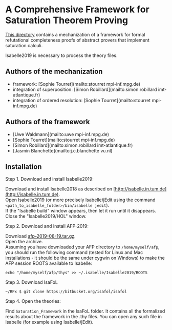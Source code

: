 # A Comprehensive Framework for Saturation Theorem Proving #

[This directory](https://bitbucket.org/isafol/isafol/src/master/Saturation_Framework/) contains a mechanization of a framework for formal refutational completeness proofs of abstract provers that implement saturation calculi.

Isabelle2019 is necessary to process the theory files.

## Authors of the mechanization ##

* framework: [Sophie Tourret](mailto:stourret mpi-inf.mpg.de)
* integration of superposition: [Simon Robillard](mailto:simon.robillard imt-atlantique.fr)
* integration of ordered resolution: [Sophie Tourret](mailto:stourret mpi-inf.mpg.de)

## Authors of the framework ##

* [Uwe Waldmann](mailto:uwe mpi-inf.mpg.de)
* [Sophie Tourret](mailto:stourret mpi-inf.mpg.de)
* [Simon Robillard](mailto:simon.robillard imt-atlantique.fr)
* [Jasmin Blanchette](mailto:j.c.blanchette vu.nl)

## Installation ##

Step 1. Download and install Isabelle2019:

Download and install Isabelle2018 as described on [http://isabelle.in.tum.de](http://isabelle.in.tum.de).  
Open Isabelle2019 (or more precisely Isabelle/jEdit using the command `<path_to_isabelle_folder>/bin/isabelle jedit`).  
If the "Isabelle build" window appears, then let it run until it disappears.  
Close the "Isabelle2019/HOL" window.  

Step 2. Download and install AFP-2019:

Download [afp-2019-08-19.tar.gz](https://sourceforge.net/projects/afp/files/afp-Isabelle2019/).  
Open the archive.  
Assuming you have downloaded your AFP directory to `/home/myself/afp`, you should run the following command (tested for Linux and Mac installations ‐ it should be the same under cygwin on Windows) to make the AFP session ROOTS available to Isabelle:

    echo "/home/myself/afp/thys" >> ~/.isabelle/Isabelle2019/ROOTS

Step 3. Download IsaFoL

    ~/RPx $ git clone https://bitbucket.org/isafol/isafol

Step 4. Open the theories:

Find `Saturation_Framework` in the IsaFoL folder.
It contains all the formalized results about the framework in the .thy files.
You can open any such file in Isabelle (for example using Isabelle/jEdit).

